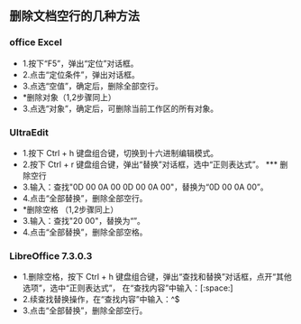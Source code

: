 ## 删除文档空行的几种方法
### office Excel
- 1.按下“F5”，弹出“定位”对话框。
- 2.点击“定位条件”，弹出对话框。
- 3.点选“空值”，确定后，删除全部空行。
- *删除对象（1,2步骤同上）
- 3.点选“对象”，确定后，可删除当前工作区的所有对象。

### UltraEdit
- 1.按下 Ctrl + h 键盘组合键，切换到十六进制编辑模式。
- 2.按下 Ctrl + r 键盘组合键，弹出“替换”对话框，选中“正则表达式”。
*** 删除空行
- 3.输入：查找"0D 00 0A 00 0D 00 0A 00"，替换为“0D 00 0A 00”。
- 4.点击“全部替换”，删除全部空行。
- *删除空格 （1,2步骤同上）
- 3.输入：查找"20 00"，替换为“”。
- 4.点击“全部替换”，删除全部空格。

### LibreOffice 7.3.0.3
- 1.删除空格，按下 Ctrl + h 键盘组合键，弹出“查找和替换”对话框，点开“其他选项”，选中“正则表达式”，  在“查找内容”中输入：[:space:]
- 2.续查找替换操作，在“查找内容”中输入：^$
- 3.点击“全部替换”，删除全部空行。
